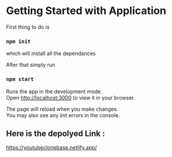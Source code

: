 # Getting Started with Application

First thing to do is 
### `npm init ` 
which will install all the dependances 

After that simply run 


### `npm start`


Runs the app in the development mode.\
Open [http://localhost:3000](http://localhost:3000) to view it in your browser.

The page will reload when you make changes.\
You may also see any lint errors in the console.



## Here is the depolyed Link : 
https://youtubeclonebase.netlify.app/





